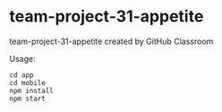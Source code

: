 # team-project-31-appetite
team-project-31-appetite created by GitHub Classroom

Usage:
```
cd app 
cd mobile
npm install
npm start
```
